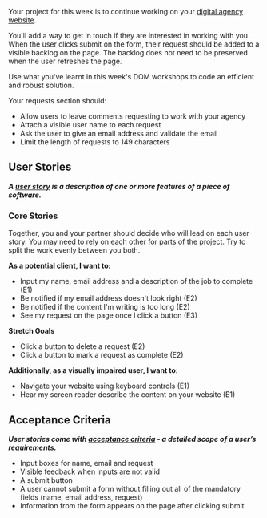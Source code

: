 Your project for this week is to continue working on your [digital agency website](../../pre-app-4/project).

You'll add a way to get in touch if they are interested in working with you. When the user clicks submit on the form, their request should be added to a visible backlog on the page. The backlog does not need to be preserved when the user refreshes the page.

Use what you've learnt in this week's DOM workshops to code an efficient and robust solution.

Your requests section should:

- Allow users to leave comments requesting to work with your agency
- Attach a visible user name to each request
- Ask the user to give an email address and validate the email
- Limit the length of requests to 149 characters

## User Stories

_**A [user story](https://www.visual-paradigm.com/guide/agile-software-development/what-is-user-story/) is a description of one or more features of a piece of software.**_

### Core Stories

Together, you and your partner should decide who will lead on each user story. You may need to rely on each other for parts of the project. Try to split the work evenly between you both.

**As a potential client, I want to:**

- Input my name, email address and a description of the job to complete (E1)
- Be notified if my email address doesn't look right (E2)
- Be notified if the content I'm writing is too long (E2)
- See my request on the page once I click a button (E3)

**Stretch Goals**

- Click a button to delete a request (E2)
- Click a button to mark a request as complete (E2)

**Additionally, as a visually impaired user, I want to:**

- Navigate your website using keyboard controls (E1)
- Hear my screen reader describe the content on your website (E1)

## Acceptance Criteria

_**User stories come with [acceptance criteria](https://blog.easyagile.com/how-to-write-good-user-stories-in-agile-software-development-d4b25356b604?gi=dc603f56ed77) - a detailed scope of a user’s requirements.**_

- Input boxes for name, email and request
- Visible feedback when inputs are not valid
- A submit button
- A user cannot submit a form without filling out all of the mandatory fields (name, email address, request)
- Information from the form appears on the page after clicking submit
